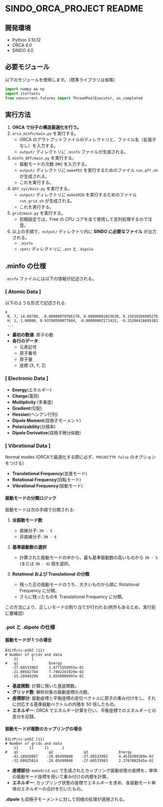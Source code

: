 # SINDO_ORCA_PROJECT README

## 開発環境
- Python 3.10.12
- ORCA 6.0
- SINDO 4.0
## 必要モジュール
以下のモジュールを使用します。（標準ライブラリは省略）

```python
import numpy as np
import itertools
from concurrent.futures import ThreadPoolExecutor, as_completed
```

## 実行方法

1. **ORCA で分子の構造最適化を行う。**
2. `orca_minfo/main.py` を実行する。
   - ORCA のアウトプットファイルのディレクトリと、ファイル名（拡張子なし）を入力する。
   - `output/` ディレクトリに `.minfo` ファイルが生成される。
3. `minfo_QFF/main.py` を実行する。
   - 振動モードの次数 (`MR`) を入力する。
   - `output/` ディレクトリに `makePES` を実行するためのファイル `run_qff.sh` が生成される。
   - これを実行する。
4. `QFF_xyz/main.py` を実行する。
   - `output/` ディレクトリに `makeGRID` を実行するためのファイル `run_grid.sh` が生成される。
   - これを実行する。
5. `grid/main.py` を実行する。
   - 初期設定では、Free の CPU コアを全て使用して並列処理するので注意。
6. 以上の手順で、`output/` ディレクトリ内に **SINDO に必要なファイル** が出力される。
   - `.minfo`
   - `/pot/` ディレクトリに `.pot` と `.dipole`

## .minfo の仕様

`.minfo` ファイルには以下の情報が記述される。

### [ Atomic Data ]
以下のような形式で記述される:

```
4
 N, 7, 14.00700, -0.00000979766170, 0.00000001023639, 0.15618266605276
 H, 1, 1.00800, 0.93780599077684, -0.00000002171415, -0.25206416695381
 ...
```

- **最初の数値**: 原子の数
- **各行のデータ**:
  - 元素記号
  - 原子番号
  - 原子量
  - 座標 (X, Y, Z)

### [ Electronic Data ]
- **Energy**(エネルギー)
- **Charge**(電荷)
- **Multiplicity** (多重度)
- **Gradient**(勾配)
- **Hessian**(ヘシアン行列)
- **Dipole Moment**(双極子モーメント)
- **Polarizability**(分極率)
- **Dipole Derivative**(双極子微分係数)

### [ Vibrational Data ]
Normal modes (ORCAで最適化する際に必ず、```PROJECTTR false``` のオプションをつける)
  - **Translational Frequency**(並進モード)
  - **Rotational Frequency**(回転モード)
  - **Vibrational Frequency**(振動モード)

#### 振動モードの分類ロジック

振動モードは次の手順で分類される:

1. **全振動モード数**
   - 直線分子: `3N - 5`
   - 非直線分子: `3N - 6`

2. **基準振動数の選択**
   - 計算された振動モードの中から、最も基準振動数の高いものから `3N - 5` (または `3N - 6`) 個を選択。

3. **Rotational および Translational の分類**
   - 残った正の振動モードのうち、大きいものから順に Rotational Frequency に分類。
   - さらに残ったものを Translational Frequency に分類。

この方法により、正しいモードの割り当てが行われる(例外もあるため、実行前に要確認)

### .pot と .dipole の仕様

#### 振動モードが 1 つの場合
```
B3LYP/cc-pVDZ (11)
# Number of grids and data
    11      1 
#   q1              Energy
   -27.68533983     1.4771550955e-01
   -21.00502784     7.7402241929e-02
   -15.28949299     3.8599008997e-02
```
- **基底関数**: 計算に用いた基底関数。
- **グリッド数**: 解析対象の振動座標の点数。
- **座標部分**: 振動座標と平衡座標の変位ベクトルに原子の重み付けをし、それに対応する基準振動ベクトルの内積を 50 倍したもの。
- **エネルギー**: ORCA でエネルギー計算を行い、平衡座標でのエネルギーとの差分を記録。

#### 振動モードが複数のカップリングの場合
```
B3LYP/cc-pVDZ (11)
# Number of grids and data
    11     11     11      1 
#   q1              q2              q3              Energy
   -42.18928897    -28.05499848    -27.68533983     4.4534309389e-02
   -32.00925814    -28.05499848    -27.68533983     2.3767882545e-02
```
- **座標部分**: `makeGrid.xyz` で生成されたカップリング振動状態の座標を、単体の振動モード座標を用いて重み付けの内積を計算。
- **エネルギー**: カップリング状態の座標でエネルギーを求め、各振動モード単体のエネルギーの合計を引いたもの。

**.dipole** も双極子モーメントに対して同様の処理が適用される。


